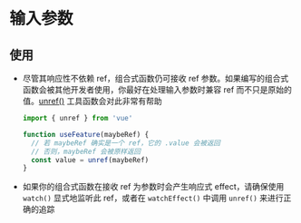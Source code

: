 # 输入参数

## 使用

+ 尽管其响应性不依赖 ref，组合式函数仍可接收 ref 参数。如果编写的组合式函数会被其他开发者使用，你最好在处理输入参数时兼容 ref 而不只是原始的值。[unref()](https://staging-cn.vuejs.org/api/reactivity-utilities.html#unref "unref()") 工具函数会对此非常有帮助

    ```js
    import { unref } from 'vue'

    function useFeature(maybeRef) {
      // 若 maybeRef 确实是一个 ref，它的 .value 会被返回
      // 否则，maybeRef 会被原样返回
      const value = unref(maybeRef)
    }
    ```

+ 如果你的组合式函数在接收 ref 为参数时会产生响应式 effect，请确保使用 `watch()` 显式地监听此 ref，或者在 `watchEffect()` 中调用 `unref()` 来进行正确的追踪
